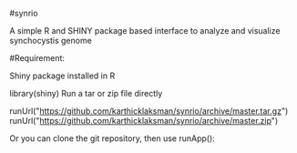 #synrio

A simple R and SHINY package based interface to analyze and visualize synchocystis genome

#Requirement:

Shiny package installed in R

library(shiny)
Run a tar or zip file directly

runUrl("https://github.com/karthicklaksman/synrio/archive/master.tar.gz") runUrl("https://github.com/karthicklaksman/synrio/archive/master.zip")

Or you can clone the git repository, then use runApp():
